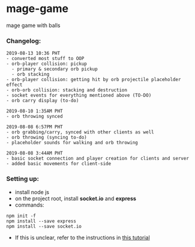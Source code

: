 # mage-game
mage game with balls

### Changelog: 
```
2019-08-13 10:36 PHT
- converted most stuff to OOP
- orb-player collision: pickup
  - primary & secondary orb pickup
  - orb stacking
- orb-player collision: getting hit by orb projectile placeholder effect
- orb-orb collision: stacking and destruction
- socket events for everything mentioned above (TO-DO)
- orb carry display (to-do)
```

```
2019-08-10 1:35AM PHT
- orb throwing synced
```

```
2019-08-08 6:57PM PHT
- orb grabbing/carry, synced with other clients as well
- orb throwing (syncing to-do)
- placeholder sounds for walking and orb throwing
```

```
2019-08-08 3:44AM PHT
- basic socket connection and player creation for clients and server
- added basic movements for client-side
```
### Setting up:
- install node js
- on the project root, install **socket.io** and **express**
- commands:
```
npm init -f
npm install --save express
npm install --save socket.io
```
- If this is unclear, refer to the instructions in [this tutorial](https://gamedevacademy.org/create-a-basic-multiplayer-game-in-phaser-3-with-socket-io-part-1/)
